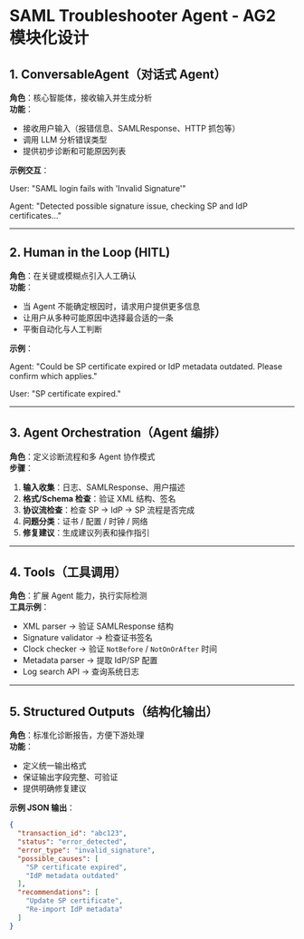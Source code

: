# SAML Troubleshooter Agent - AG2 模块化设计

## 1. ConversableAgent（对话式 Agent）
**角色**：核心智能体，接收输入并生成分析  
**功能**：
- 接收用户输入（报错信息、SAMLResponse、HTTP 抓包等）
- 调用 LLM 分析错误类型
- 提供初步诊断和可能原因列表

**示例交互**：

User: "SAML login fails with 'Invalid Signature'"

Agent: "Detected possible signature issue, checking SP and IdP certificates..."

---

## 2. Human in the Loop (HITL)
**角色**：在关键或模糊点引入人工确认  
**功能**：
- 当 Agent 不能确定根因时，请求用户提供更多信息
- 让用户从多种可能原因中选择最合适的一条
- 平衡自动化与人工判断

**示例**：

Agent: "Could be SP certificate expired or IdP metadata outdated. Please confirm which applies."

User: "SP certificate expired."


---

## 3. Agent Orchestration（Agent 编排）
**角色**：定义诊断流程和多 Agent 协作模式  
**步骤**：
1. **输入收集**：日志、SAMLResponse、用户描述
2. **格式/Schema 检查**：验证 XML 结构、签名
3. **协议流检查**：检查 SP → IdP → SP 流程是否完成
4. **问题分类**：证书 / 配置 / 时钟 / 网络
5. **修复建议**：生成建议列表和操作指引

---

## 4. Tools（工具调用）
**角色**：扩展 Agent 能力，执行实际检测  
**工具示例**：
- XML parser → 验证 SAMLResponse 结构
- Signature validator → 检查证书签名
- Clock checker → 验证 `NotBefore` / `NotOnOrAfter` 时间
- Metadata parser → 提取 IdP/SP 配置
- Log search API → 查询系统日志

---

## 5. Structured Outputs（结构化输出）
**角色**：标准化诊断报告，方便下游处理  
**功能**：
- 定义统一输出格式
- 保证输出字段完整、可验证
- 提供明确修复建议

**示例 JSON 输出**：
```json
{
  "transaction_id": "abc123",
  "status": "error_detected",
  "error_type": "invalid_signature",
  "possible_causes": [
    "SP certificate expired",
    "IdP metadata outdated"
  ],
  "recommendations": [
    "Update SP certificate",
    "Re-import IdP metadata"
  ]
}
